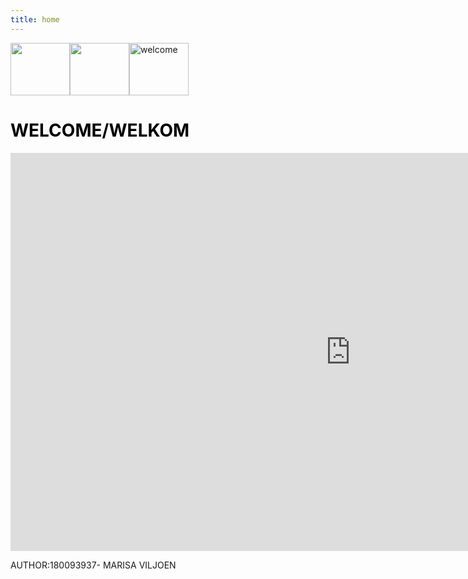 ```yaml
---
title: home
---
```


<div class="header">
  <img src="https://img.icons8.com/external-icongeek26-linear-colour-icongeek26/64/000000/external-dutch-woman-netherlands-icongeek26-linear-colour-icongeek26.png" width="95" height="84" alt="welcome"/>
  <img src="https://img.icons8.com/offices/30/000000/netherlands.png" width="95" height="84" style="float:left"/>
  <img src="https://img.icons8.com/external-icongeek26-flat-icongeek26/64/000000/external-dutch-man-netherlands-icongeek26-flat-icongeek26.png" width="95" height="84" style="float:left"/>
  
  
  <h1 style="color:Black;"><b>WELCOME/WELKOM</b></h1>
</div>

 <iframe src="https://marisaviljoen044.h5p.com/content/1291529351811777587/embed" width="1088" height="637" frameborder="0" allowfullscreen="allowfullscreen" allow="autoplay *; geolocation *; microphone *; camera *; midi *; encrypted-media *"></iframe><script src="https://marisaviljoen044.h5p.com/js/h5p-resizer.js" charset="UTF-8"></script>


<p>AUTHOR:180093937- MARISA VILJOEN</p>
